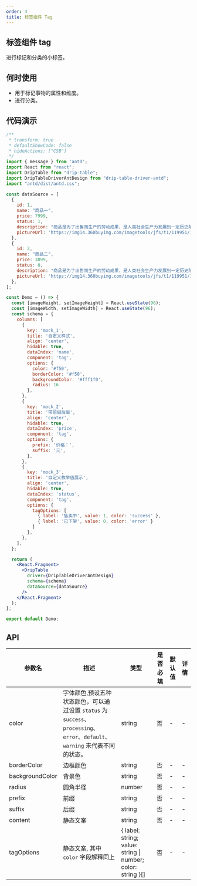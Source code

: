 ```yaml
---
order: 4
title: 标签组件 Tag
---
```


## 标签组件 tag

进行标记和分类的小标签。

## 何时使用

 - 用于标记事物的属性和维度。
 - 进行分类。

## 代码演示

```jsx
/**
 * transform: true
 * defaultShowCode: false
 * hideActions: ["CSB"]
 */
import { message } from 'antd';
import React from "react";
import DripTable from "drip-table";
import DripTableDriverAntDesign from "drip-table-driver-antd";
import "antd/dist/antd.css";

const dataSource = [
  {
    id: 1,
    name: "商品一",
    price: 7999,
    status: 1,
    description: "商品是为了出售而生产的劳动成果，是人类社会生产力发展到一定历史阶段的产物，是用于交换的劳动产品。",
    pictureUrl: 'https://img14.360buyimg.com/imagetools/jfs/t1/119951/14/21336/15771/6218427eE68f8f468/e0647b9b7507755d.png',
  },
  {
    id: 2,
    name: "商品二",
    price: 3899,
    status: 0,
    description: "商品是为了出售而生产的劳动成果，是人类社会生产力发展到一定历史阶段的产物，是用于交换的劳动产品。",
    pictureUrl: 'https://img14.360buyimg.com/imagetools/jfs/t1/119951/14/21336/15771/6218427eE68f8f468/e0647b9b7507755d.png',
  },
];

const Demo = () => {
  const [imageHeight, setImageHeight] = React.useState(96);
  const [imageWidth, setImageWidth] = React.useState(96);
  const schema = {
    columns: [
      {
        key: 'mock_1',
        title: '自定义样式',
        align: 'center',
        hidable: true,
        dataIndex: 'name',
        component: 'tag',
        options: {
          color: '#f50',
          borderColor: '#f50',
          backgroundColor: '#fff1f0',
          radius: 16
        },
      },
      {
        key: 'mock_2',
        title: '带前缀后缀',
        align: 'center',
        hidable: true,
        dataIndex: 'price',
        component: 'tag',
        options: {
          prefix: '价格：',
          suffix: '元',
        },
      },
      {
        key: 'mock_3',
        title: '自定义枚举值展示',
        align: 'center',
        hidable: true,
        dataIndex: 'status',
        component: 'tag',
        options: {
          tagOptions: [
            { label: '售卖中', value: 1, color: 'success' },
            { label: '已下架', value: 0, color: 'error' }
          ]
        },
      },
    ],
  };

  return (
    <React.Fragment>
      <DripTable
        driver={DripTableDriverAntDesign}
        schema={schema}
        dataSource={dataSource}
      />
    </React.Fragment>
  );
};

export default Demo;
```

## API

| 参数名 | 描述 | 类型 | 是否必填 | 默认值 | 详情 |
| ----- | ---- | ---- | ------ | ---- | ---- |
| color | 字体颜色,预设五种状态颜色，可以通过设置 `status` 为 `success`、 `processing`、`error`、`default`、`warning` 来代表不同的状态。 | string | 否 | - | - |
| borderColor | 边框颜色 | string | 否 | - | - |
| backgroundColor | 背景色 | string | 否 | - | - |
| radius | 圆角半径 | number | 否 | - | - |
| prefix | 前缀 | string | 否 | - | - |
| suffix | 后缀 | string | 否 | - | - |
| content | 静态文案 | string | 否 | - | - |
| tagOptions | 静态文案, 其中 `color` 字段解释同上 | { label: string; value: string \| number; color: string }[] | 否 | - | - |
